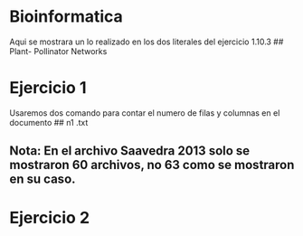 # Bioinformatica
Aqui se mostrara un lo realizado en los dos literales del ejercicio 1.10.3 ## Plant- Pollinator Networks


# Ejercicio 1
Usaremos dos comando para contar el numero de filas y columnas en el documento ## n1 .txt 
## Nota: En el archivo Saavedra 2013 solo se mostraron 60 archivos, no 63 como se mostraron en su caso.
# Ejercicio 2
